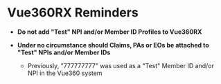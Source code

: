 # Vue360RX Reminders

- **Do not add "Test" NPI and/or Member ID Profiles to Vue360RX**

- **Under no circumstance should Claims, PAs or EOs be attached to "Test" NPIs and/or Member IDs**
  - Previously, "777777777" was used as a "Test" Member ID and/or NPI in the Vue360 system
